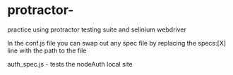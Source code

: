 # protractor-
practice using protractor testing suite and selinium webdriver 

In the conf.js file you can swap out any spec file 
by replacing the specs:[X] line with the path to the file  

auth_spec.js - tests the nodeAuth local site 

